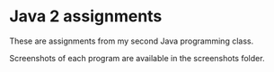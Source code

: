 ﻿# Java 2 assignments
These are assignments from my second Java programming class.

Screenshots of each program are available in the screenshots folder.
